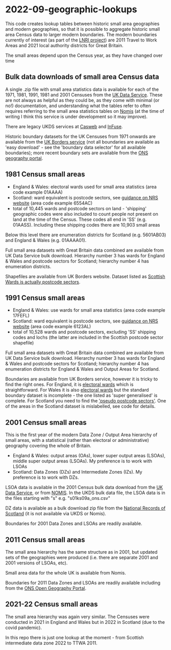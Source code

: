 # 2022-09-geographic-lookups

This code creates lookup tables between historic small area geographies and modern geographies, so that it is possible to aggregate historic small area Census data to larger modern boundaries.  The modern boundaries currently of interest (as part of the [LNRI project](https://sites.google.com/view/regional-inequality/home)) are 2011 Travel to Work Areas and 2021 local authority districts for Great Britain.  

The small areas depend upon the Census year, as they have changed over time

## Bulk data downloads of small area Census data

A single .zip file with small area statistics data is available for each of the 1971, 1981, 1991, 1981 and 2001 Censuses from the [UK Data Service](https://statistics.ukdataservice.ac.uk/).  These are not always as helpful as they could be, as they come with minimal (or no!) documentation, and understanding what the tables refer to often requires referring to the small area statistics tables on [Nomis](https://www.nomisweb.co.uk/default.asp) (at the time of writing I think this service is under development so it may improve).  

There are legacy UKDS services at [Casweb](https://casweb.ukdataservice.ac.uk//) and [InFuse](http://infuse.ukdataservice.ac.uk/).  

Historic boundary datasets for the UK Censuses from 1971 onwards are available from the [UK Borders service](https://borders.ukdataservice.ac.uk/index.html) (not all boundaries are available as 'easy download' - see the 'boundary data selector' for all available boundaries); more recent boundary sets are available from the [ONS geography portal](https://geoportal.statistics.gov.uk/). 


## 1981 Census small areas

- England & Wales: electoral wards used for small area statistics (area code example 01AAAA)
- Scotland: ward equivalent is postcode sectors, see [guidance on NRS website](https://www.nrscotland.gov.uk/files//geography/products/1991-census-bkgrd.pdf) (area code example 6554AC)
- total of 10,445 wards and postcode sectors on land - 'shipping' geographic codes were also included to count people not present on land at the time of the Census.  These codes all end in 'SS' (e.g. 01AASS). Including these shipping codes there are 10,903 small areas 

Below this level there are enumeration districts for Scotland (e.g. 5601AB03) and England & Wales (e.g. 01AAAA01).  

Full small area datasets with Great Britain data combined are available from UK Data Service bulk download.  Hierarchy number 3 has wards for England & Wales and postcode sectors for Scotland; hierarchy number 4 has enumeration districts.  

Shapefiles are available from UK Borders website.  Dataset listed as [Scottish Wards is actually postcode sectors](https://borders.ukdataservice.ac.uk/easy_download_data.html?data=Scotland_wa_1981).  

## 1991 Census small areas 

- England & Wales: use wards for small area statistics (area code example 17FEFL)
- Scotland: ward equivalent is postcode sectors, see [guidance on NRS website](https://www.nrscotland.gov.uk/files//geography/products/1991-census-bkgrd.pdf) (area code example 6123AL)
- total of 10,528 wards and postcode sectors, excluding 'SS' shipping codes and lochs (the latter are included in the Scottish postcode sector shapefile)

Full small area datasets with Great Britain data combined are available from UK Data Service bulk download.  Hierarchy number 3 has wards for England & Wales and postcode sectors for Scotland; hierarchy number 4 has enumeration districts for England & Wales and Output Areas for Scotland.  

Boundaries are available from UK Borders service, however it is tricky to find the right ones. For England, it is [electoral wards](https://borders.ukdataservice.ac.uk/easy_download_data.html?data=England_wa_1991) which is straightforward.  For Wales it is also [electoral wards](https://borders.ukdataservice.ac.uk/easy_download_data.html?data=Wales_wa_1991) but the standard boundary dataset is incomplete - the one listed as 'super generalised' is complete.  For Scotland you need to find the ['pseudo postcode sectors'](https://borders.ukdataservice.ac.uk/easy_download_data.html?data=Scotland_oas_1991).  One of the areas in the Scotland dataset is mislabelled, see code for details.  

## 2001 Census small areas

This is the first year of the modern Data Zone / Output Area hierarchy of small areas, with a statistical (rather than electoral or administrative) geography covering the whole of Britain.  

- England & Wales: output areas (OAs), lower super output areas (LSOAs), middle super output areas (LSOAs).  My preference is to work with LSOAs
- Scotland: Data Zones (DZs) and Intermediate Zones (IZs). My preference is to work with DZs.  

LSOA data is available in the 2001 Census bulk data download from the [UK Data Service](https://statistics.ukdataservice.ac.uk/dataset/census-2001-data), or from [NOMIS](https://www.nomisweb.co.uk/sources/census_2001). In the UKDS bulk data file, the LSOA data is in the files starting with "s" e.g. "s01ks09a_ons.csv"

DZ data is available as a bulk download zip file from the [National Records of Scotland](https://www.scotlandscensus.gov.uk/census-results/download-data/census-table-data/) (it is not available via UKDS or Nomis).  

Boundaries for 2001 Data Zones and LSOAs are readily available.

## 2011 Census small areas

The small area hierarchy has the same structure as in 2001, but updated sets of the geographies were produced (i.e. there are separate 2001 and 2001 versions of LSOAs, etc).

Small area data for the whole UK is available from Nomis.

Boundaries for 2011 Data Zones and LSOAs are readily available including from the [ONS Open Geography Portal](https://geoportal.statistics.gov.uk/). 

## 2021-22 Census small areas

The small area hierarchy was again very similar. The Censuses were conducted in 2021 in England and Wales but in 2022 in Scotland (due to the covid pandemic). 

In this repo there is just one lookup at the moment - from Scottish intermediate data zone 2022 to TTWA 2011. 
